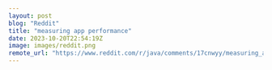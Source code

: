 ```yaml
---
layout: post
blog: "Reddit"
title: "measuring app performance"
date: 2023-10-20T22:54:19Z
image: images/reddit.png
remote_url: "https://www.reddit.com/r/java/comments/17cnwyy/measuring_app_performance/"
---
```

